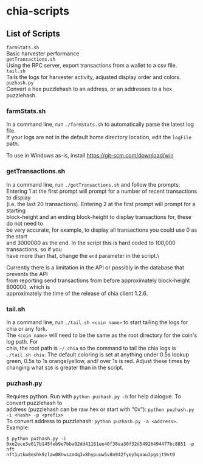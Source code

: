 # chia-scripts
## List of Scripts
`farmStats.sh`\
Basic harvester performance\
`getTransactions.sh`\
Using the RPC server, export transactions from a wallet to a csv file.\
`tail.sh`\
Tails the logs for harvester activity, adjusted display order and colors.
`puzhash.py`\
Convert a hex puzzlehash to an address, or an addresses to a hex puzzlehash.

### farmStats.sh
In a command line, run `./farmStats.sh` to automatically parse the latest log file.\
If your logs are not in the default home directory location, edit the `logFile` path.

To use in Windows as-is, install https://git-scm.com/download/win

### getTransactions.sh
In a command line, run `./getTransactions.sh` and follow the prompts:\
Entering 1 at the first prompt will prompt for a number of recent transactions to display\
(i.e. the last 20 transactions). Entering 2 at the first prompt will prompt for a starting\
block-height and an ending block-height to display transactions for, these do not need to\
be very accurate, for example, to display all transactions you could use 0 as the start\
and 3000000 as the end. In the script this is hard coded to 100,000 transactions, so if you\
have more than that, change the `end` parameter in the script.\

Currently there is a limitation in the API or possibly in the database that prevents the API\
from reporting send transactions from before approximately block-height 800000, which is\
approximately the time of the release of chia client 1.2.6.

### tail.sh
In a command line, run `./tail.sh <coin name>` to start tailing the logs for chia or any fork.\
The `<coin name>` will need to be the same as the root directory for the coin's log path. For \
chia, the root path is `~/.chia` so the command to tail the chia logs is `./tail.sh chia`.
The default coloring is set at anything under 0.5s lookup green, 0.5s to 1s orange/yellow, and/
over 1s is red. Adjust these times by changing what `$16` is greater than in the script.

### puzhash.py
Requires python. Run with `python puzhash.py -h` for help dialogue. To convert puzzlehash to\
address (puzzlehash can be raw hex or start with "0x"): `python puzhash.py -i <hash> -p <prefix>`\
To convert address to puzzlehash: `python puzhash.py -a <address>`. Example:
```
$ python puzhash.py -i 0xe2ece3e617b145feb9e7bba02dd41161ee40f38ea30f32d54926494477bc8851 -p nft
nft1utkw8eshk9zlaw08hwszm4q3v8hypuuw5v8n942fyey5gaau3pgsjt9vt0
```
